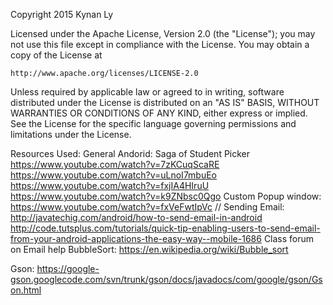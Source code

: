 

Copyright 2015 Kynan Ly

Licensed under the Apache License, Version 2.0 (the "License");
you may not use this file except in compliance with the License.
You may obtain a copy of the License at

    http://www.apache.org/licenses/LICENSE-2.0

Unless required by applicable law or agreed to in writing, software
distributed under the License is distributed on an "AS IS" BASIS,
WITHOUT WARRANTIES OR CONDITIONS OF ANY KIND, either express or implied.
See the License for the specific language governing permissions and
limitations under the License.
 
Resources Used:
  General Andorid:
    Saga of Student Picker
      https://www.youtube.com/watch?v=7zKCuqScaRE
      https://www.youtube.com/watch?v=uLnoI7mbuEo
      https://www.youtube.com/watch?v=fxjIA4HIruU
      https://www.youtube.com/watch?v=k9ZNbsc0Qgo
  Custom Popup window: https://www.youtube.com/watch?v=fxVeFwtIpVc //
  Sending Email: http://javatechig.com/android/how-to-send-email-in-android 
                http://code.tutsplus.com/tutorials/quick-tip-enabling-users-to-send-email-from-your-android-applications-the-easy-way--mobile-1686
                Class forum on Email help
  BubbleSort:
    https://en.wikipedia.org/wiki/Bubble_sort
    
  Gson:
  https://google-gson.googlecode.com/svn/trunk/gson/docs/javadocs/com/google/gson/Gson.html
                
                
